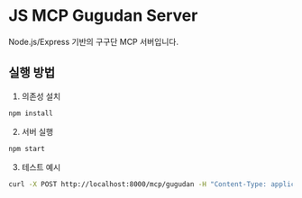 # JS MCP Gugudan Server

Node.js/Express 기반의 구구단 MCP 서버입니다.

## 실행 방법

1. 의존성 설치

```bash
npm install
```

2. 서버 실행

```bash
npm start
```

3. 테스트 예시

```bash
curl -X POST http://localhost:8000/mcp/gugudan -H "Content-Type: application/json" -d '{"query": "3단 알려줘"}'
```

